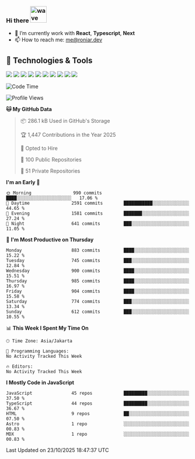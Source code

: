 ### Hi there <img src="https://i.ibb.co/q0Hx1KK/wave.gif" alt="wave" width="45px">

- 🌱 I’m currently work with **React**, **Typescript**, **Next**
- 📫 How to reach me: me@roniar.dev

## 🔧 Technologies & Tools

![](https://img.shields.io/badge/OS-Linux-informational?style=flat&logo=linux&logoColor=white&color=2bbc8a)
![](https://img.shields.io/badge/OS-Windows-informational?style=flat&logo=windows&logoColor=white&color=2bbc8a)
![](https://img.shields.io/badge/OS-MacOS-informational?style=flat&logo=apple&logoColor=white&color=2bbc8a)
![](https://img.shields.io/badge/Code-JavaScript-informational?style=flat&logo=javascript&logoColor=white&color=2bbc8a)
![](https://img.shields.io/badge/Code-TypeScript-informational?style=flat&logo=typescript&logoColor=white&color=2bbc8a)
![](https://img.shields.io/badge/Code-Golang-informational?style=flat&logo=go&logoColor=white&color=2bbc8a)
![](https://img.shields.io/badge/Code-React-informational?style=flat&logo=react&logoColor=white&color=2bbc8a)
![](https://img.shields.io/badge/Code-Next-informational?style=flat&logo=next.js&logoColor=white&color=2bbc8a)
![](https://img.shields.io/badge/Shell-Bash-informational?style=flat&logo=gnu-bash&logoColor=white&color=2bbc8a)
![](https://img.shields.io/badge/Tools-Docker-informational?style=flat&logo=docker&logoColor=white&color=2bbc8a)

<!--START_SECTION:waka-->
![Code Time](http://img.shields.io/badge/Code%20Time-2%2C401%20hrs%2053%20mins-blue)

![Profile Views](http://img.shields.io/badge/Profile%20Views-0-blue)

**🐱 My GitHub Data** 

> 📦 286.1 kB Used in GitHub's Storage 
 > 
> 🏆 1,447 Contributions in the Year 2025
 > 
> 💼 Opted to Hire
 > 
> 📜 100 Public Repositories 
 > 
> 🔑 51 Private Repositories 
 > 
**I'm an Early 🐤** 

```text
🌞 Morning                990 commits         ████░░░░░░░░░░░░░░░░░░░░░   17.06 % 
🌆 Daytime                2591 commits        ███████████░░░░░░░░░░░░░░   44.65 % 
🌃 Evening                1581 commits        ███████░░░░░░░░░░░░░░░░░░   27.24 % 
🌙 Night                  641 commits         ███░░░░░░░░░░░░░░░░░░░░░░   11.05 % 
```
📅 **I'm Most Productive on Thursday** 

```text
Monday                   883 commits         ████░░░░░░░░░░░░░░░░░░░░░   15.22 % 
Tuesday                  745 commits         ███░░░░░░░░░░░░░░░░░░░░░░   12.84 % 
Wednesday                900 commits         ████░░░░░░░░░░░░░░░░░░░░░   15.51 % 
Thursday                 985 commits         ████░░░░░░░░░░░░░░░░░░░░░   16.97 % 
Friday                   904 commits         ████░░░░░░░░░░░░░░░░░░░░░   15.58 % 
Saturday                 774 commits         ███░░░░░░░░░░░░░░░░░░░░░░   13.34 % 
Sunday                   612 commits         ███░░░░░░░░░░░░░░░░░░░░░░   10.55 % 
```


📊 **This Week I Spent My Time On** 

```text
🕑︎ Time Zone: Asia/Jakarta

💬 Programming Languages: 
No Activity Tracked This Week

🔥 Editors: 
No Activity Tracked This Week
```

**I Mostly Code in JavaScript** 

```text
JavaScript               45 repos            █████████░░░░░░░░░░░░░░░░   37.50 % 
TypeScript               44 repos            █████████░░░░░░░░░░░░░░░░   36.67 % 
HTML                     9 repos             ██░░░░░░░░░░░░░░░░░░░░░░░   07.50 % 
Astro                    1 repo              ░░░░░░░░░░░░░░░░░░░░░░░░░   00.83 % 
MDX                      1 repo              ░░░░░░░░░░░░░░░░░░░░░░░░░   00.83 % 
```




 Last Updated on 23/10/2025 18:47:37 UTC
<!--END_SECTION:waka-->
